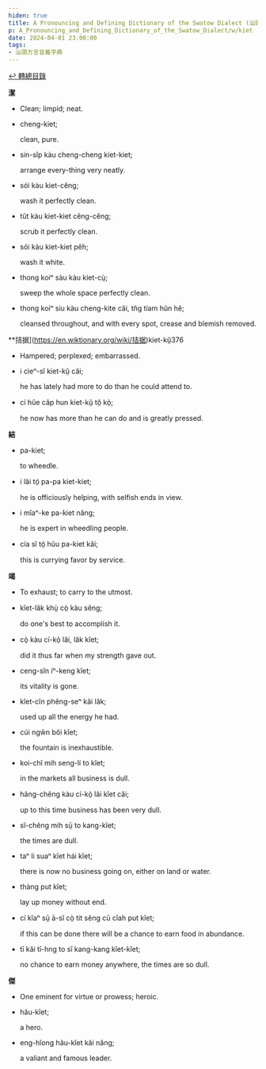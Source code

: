 ```yaml
---
hiden: true
title: A Pronouncing and Defining Dictionary of the Swatow Dialect (汕頭方言音義字典) / kiet
p: A_Pronouncing_and_Defining_Dictionary_of_the_Swatow_Dialect/w/kiet
date: 2024-04-01 23:00:00
tags: 
- 汕頭方言音義字典
---
```


[↩️ 轉總目錄](/A_Pronouncing_and_Defining_Dictionary_of_the_Swatow_Dialect)


**潔**
- Clean; limpid; neat.

- cheng-kiet;

  clean, pure.

- sin-sîp kàu cheng-cheng kiet-kiet;

  arrange every-thing very neatly.

- sói kàu kiet-cĕng;

  wash it perfectly clean.

- tût kàu kiet-kiet cĕng-cĕng;

  scrub it perfectly clean.

- sói kàu kiet-kiet pêh;

  wash it white.

- thong koiⁿ sàu kàu kiet-cṳ̀;

  sweep the whole space perfectly clean.

- thong koiⁿ siu kàu cheng-kite căi, tn̆g tíam hûn hê;

  cleansed throughout, and with every spot, crease and blemish removed.

**拮据](https://en.wiktionary.org/wiki/拮据)kiet-kṳ̆376
- Hampered; perplexed; embarrassed.

- i cìeⁿ-sî kiet-kṳ̆ căi;

  he has lately had more to do than he could attend to.

- cí hûe câp hun kiet-kṳ̆ tŏ̤ kò̤;

  he now has more than he can do and is greatly pressed.

**結**

- pa-kiet;

  to wheedle.

- i lâi tó̤ pa-pa kiet-kiet;

  he is officiously helping, with selfish ends in view.

- i mîaⁿ-ke pa-kiet nâng;

  he is expert in wheedling people.

- cía sĭ tó̤ hŭu pa-kiet kâi;

  this is currying favor by service.

**竭**
- To exhaust; to carry to the utmost.

- kîet-lâk khṳ̀ cò̤ kàu sêng;

  do one's best to accomplish it.

- cò̤ kàu cí-kò̤ lâi, lâk kîet;

  did it thus far when my strength gave out.

- ceng-sîn íⁿ-keng kîet;

  its vitality is gone.

- kîet-cĭn phêng-seⁿ kâi lâk;

  used up all the energy he had.

- cúi ngŵn bŏi kîet;

  the fountain is inexhaustible.

- koi-chĭ mih seng-lí to kîet;

  in the markets all business is dull.

- hâng-chêng kàu cí-kò̤ lâi kîet căi;

  up to this time business has been very dull.

- sî-chêng mih sṳ̄ to kang-kîet;

  the times are dull.

- taⁿ li suaⁿ kîet hái kîet;

  there is now no business going on, either on land or water.

- thàng put kîet;

  lay up money without end.

- cí kĭaⁿ sṳ̄ ā-sĭ cò̤ tit sêng cū cîah put kîet;

  if this can be done there will be a chance to earn food in abundance.

- tī kâi tī-hng to sĭ kang-kang kîet-kîet;

  no chance to earn money anywhere, the times are so dull.

**傑**
- One eminent for virtue or prowess; heroic.

- hâu-kîet;

  a hero.

- eng-hîong hâu-kîet kâi nâng;

  a valiant and famous leader.